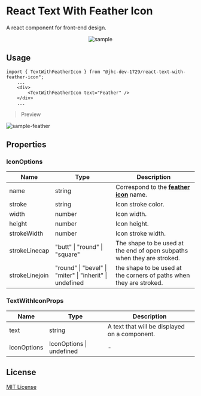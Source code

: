 # React Text With Feather Icon

A react component for front-end design.

<p style="text-align: center;">
<img src="https://drive.google.com/thumbnail?id=1ma8H_QzsmBAajHx0qMZLxz8kbbE3F4hd" alt="sample"></img>
</p>

## Usage

```
import { TextWithFeatherIcon } from "@jhc-dev-1729/react-text-with-feather-icon";
    ...
    <div>
        <TextWithFeatherIcon text="Feather" />
    </div>
    ...
```

> Preview

![sample-feather](https://drive.google.com/thumbnail?id=19zriShCmEic67SOlDT2kQGb4SoVTfS_z)

## Properties

### IconOptions
| Name | Type | Description |
| ---- | ---- | ----------- |
| name | string | Correspond to the [**feather icon**](https://feathericons.com/) name.  |
| stroke | string | Icon stroke color. |
| width | number | Icon width. |
| height | number | Icon height. |
| strokeWidth | number | Icon stroke width. |
| strokeLinecap | "butt" \| "round" \| "square" | The shape to be used at the end of open subpaths when they are stroked.
| strokeLinejoin | "round" \| "bevel" \| "miter" \| "inherit" \| undefined | the shape to be used at the corners of paths when they are stroked.

### TextWithIconProps
| Name | Type | Description |
| ---- | ---- | ----------- |
| text | string | A text that will be displayed on a component. |
| iconOptions | IconOptions \| undefined | -

## License
[MIT License](https://github.com/jhc-dev-1729/react-text-with-feather-icon/blob/master/LICENSE)
